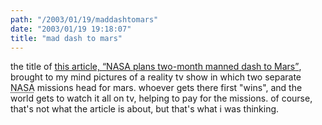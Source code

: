 ```yaml
---
path: "/2003/01/19/maddashtomars" 
date: "2003/01/19 19:18:07" 
title: "mad dash to mars" 
---
```

<p>the title of <a href="http://www.theage.com.au/articles/2003/01/18/1042520819544.html">this article, <q>NASA plans two-month manned dash to Mars</q></a>, brought to my mind pictures of a reality tv show in which two separate <abbr title="National Aeronautics &amp; Space Administration">NASA</abbr> missions head for mars. whoever gets there first "wins", and the world gets to watch it all on tv, helping to pay for the missions. of course, that's not what the article is about, but that's what i was thinking.</p>